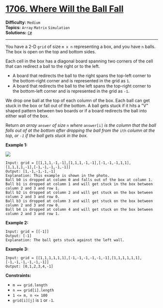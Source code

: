 # [1706. Where Will the Ball Fall](https://leetcode.com/problems/where-will-the-ball-fall/)

**Difficulty:** `Medium`  
**Topics:** `Array` `Matrix` `Simulation`  
**Solutions:** [`C#`](../../src/csharp/challenges/Problems/WhereWillTheBallFall.cs)  

---

You have a 2-D `grid` of size `m x n` representing a box, and you have `n` balls. The box is open on the top and bottom sides.

Each cell in the box has a diagonal board spanning two corners of the cell that can redirect a ball to the right or to the left.

* A board that redirects the ball to the right spans the top-left corner to the bottom-right corner and is represented in the grid as `1`.
* A board that redirects the ball to the left spans the top-right corner to the bottom-left corner and is represented in the grid as `-1`.

We drop one ball at the top of each column of the box. Each ball can get stuck in the box or fall out of the bottom. A ball gets stuck if it hits a "V" shaped pattern between two boards or if a board redirects the ball into either wall of the box.

Return *an array* `answer` *of size* `n` *where* `answer[i]` *is the column that the ball falls out of at the bottom after dropping the ball from the* `ith` *column at the top, or `-1` *if the ball gets stuck in the box*.*

**Example 1:**

**![](https://assets.leetcode.com/uploads/2019/09/26/ball.jpg)**

```
Input: grid = [[1,1,1,-1,-1],[1,1,1,-1,-1],[-1,-1,-1,1,1],[1,1,1,1,-1],[-1,-1,-1,-1,-1]]
Output: [1,-1,-1,-1,-1]
Explanation: This example is shown in the photo.
Ball b0 is dropped at column 0 and falls out of the box at column 1.
Ball b1 is dropped at column 1 and will get stuck in the box between column 2 and 3 and row 1.
Ball b2 is dropped at column 2 and will get stuck on the box between column 2 and 3 and row 0.
Ball b3 is dropped at column 3 and will get stuck on the box between column 2 and 3 and row 0.
Ball b4 is dropped at column 4 and will get stuck on the box between column 2 and 3 and row 1.
```

**Example 2:**

```
Input: grid = [[-1]]
Output: [-1]
Explanation: The ball gets stuck against the left wall.
```

**Example 3:**

```
Input: grid = [[1,1,1,1,1,1],[-1,-1,-1,-1,-1,-1],[1,1,1,1,1,1],[-1,-1,-1,-1,-1,-1]]
Output: [0,1,2,3,4,-1]
```

**Constraints:**

* `m == grid.length`
* `n == grid[i].length`
* `1 <= m, n <= 100`
* `grid[i][j]` is `1` or `-1`.